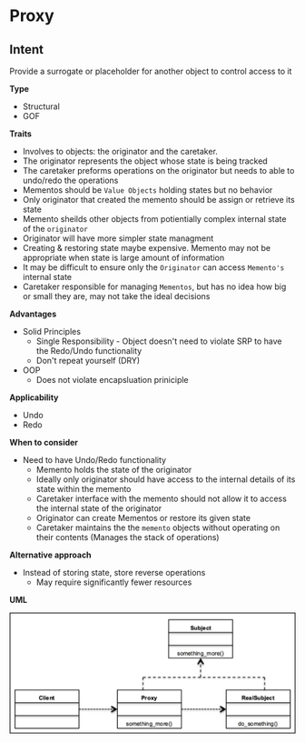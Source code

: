 # Proxy

## Intent

Provide a surrogate or placeholder for another object to control access to it

**Type**

- Structural
- GOF

**Traits**

- Involves to objects: the originator and the caretaker.
- The originator represents the object whose state is being tracked
- The caretaker preforms operations on the originator but needs to able to undo/redo the operations
- Mementos should be `Value Objects` holding states but no behavior
- Only originator that created the memento should be assign or retrieve its state
- Memento sheilds other objects from potientially complex internal state of the `originator`
- Originator will have more simpler state managment
- Creating & restoring state maybe expensive.
  Memento may not be appropriate when state is large amount of information
- It may be difficult to ensure only the `Originator` can access `Memento's` internal state
- Caretaker responsible for managing `Mementos`, but has no idea how big or small they are,
  may not take the ideal decisions

**Advantages**

- Solid Principles
  - Single Responsibility - Object doesn't need to violate SRP to have the Redo/Undo functionality
  - Don't repeat yourself (DRY)
- OOP
  - Does not violate encapsluation priniciple

**Applicability**

- Undo
- Redo

**When to consider**

- Need to have Undo/Redo functionality
  - Memento holds the state of the originator
  - Ideally only originator should have access to the internal details of its state within the memento
  - Caretaker interface with the memento should not allow it to access the internal state of the originator
  - Originator can create Mementos or restore its given state
  - Caretaker maintains the the `memento` objects without operating on their contents (Manages the stack of operations)

**Alternative approach**

- Instead of storing state, store reverse operations
  - May require significantly fewer resources

**UML**

![Memento UML Diagram 1](./src/main/resources/uml.jpg)
